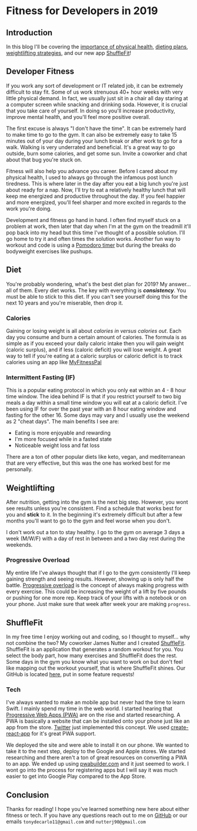 # Fitness for Developers in 2019

## Introduction

In this blog I'll be covering the [importance of physical health](#Developer-Fitness), [dieting plans](#Diet), [weightlifting strategies](#Weightlifting), and our new app [ShuffleFit](#ShuffleFit)!

## Developer Fitness

If you work any sort of development or IT related job, it can be extremely difficult to stay fit. Some of us work strenuous 40+ hour weeks with very little physical demand. In fact, we usually just sit in a chair all day staring at a computer screen while snacking and drinking soda. However, it is crucial that you take care of yourself. In doing so you'll increase productivity, improve mental health, and you'll feel more positive overall.

The first excuse is always "I don't have the time". It can be extremely hard to make time to go to the gym. It can also be extremely easy to take 15 minutes out of your day during your lunch break or after work to go for a walk. Walking is very underrated and beneficial. It's a great way to go outside, burn some calories, and get some sun. Invite a coworker and chat about that bug you're stuck on.

Fitness will also help you advance you career. Before I cared about my physical health, I used to always go through the infamous post lunch tiredness. This is where later in the day after you eat a big lunch you're just about ready for a nap. Now, I'll try to eat a relatively healthy lunch that will keep me energized and productive throughout the day. If you feel happier and more energized, you'll feel sharper and more excited in regards to the work you're doing.

Development and fitness go hand in hand. I often find myself stuck on a problem at work, then later that day when I'm at the gym on the treadmill it'll pop back into my head but this time I've thought of a possible solution. I'll go home to try it and often times the solution works. Another fun way to workout and code is using a [Pomodoro timer](https://tomato-timer.com/) but during the breaks do bodyweight exercises like pushups.

## Diet

You're probably wondering, what's the best diet plan for 2019? My answer... all of them. Every diet works. The key with everything is **_consistency_**. You must be able to stick to this diet. If you can't see yourself doing this for the next 10 years and you're miserable, then drop it.

### Calories

Gaining or losing weight is all about *calories in versus calories out*. Each day you consume and burn a certain amount of calories. The formula is as simple as if you exceed your daily caloric intake then you will gain weight (caloric surplus), and if less (caloric deficit) you will lose weight. A great way to tell if you're eating at a caloric surplus or caloric deficit is to track calories using an app like [MyFitnessPal](https://apps.apple.com/us/app/myfitnesspal/id341232718)

### Intermittent Fasting (IF)

This is a popular eating protocol in which you only eat within an 4 - 8 hour time window. The idea behind IF is that if you restrict yourself to two big meals a day within a small time window you will eat at a caloric deficit. I've been using IF for over the past year with an 8 hour eating window and fasting for the other 16. Some days may vary and I usually use the weekend as 2 "cheat days". The main benefits I see are:

- Eating is more enjoyable and rewarding
- I'm more focused while in a fasted state
- Noticeable weight loss and fat loss

There are a ton of other popular diets like keto, vegan, and mediterranean that are very effective, but this was the one has worked best for me personally.

## Weightlifting

After nutrition, getting into the gym is the next big step. However, you wont see results unless you're consistent. Find a schedule that works best for you and **stick** to it. In the beginning it's extremely difficult but after a few months you'll want to go to the gym and feel worse when you don't.

I don't work out a ton to stay healthy. I go to the gym on average 3 days a week (M/W/F) with a day of rest in between and a two day rest during the weekends.

### Progressive Overload

My entire life I've always thought that if I go to the gym consistently I'll keep gaining strength and seeing results. However, showing up is only half the battle. [Progressive overload](https://en.wikipedia.org/wiki/Progressive_overload) is the concept of always making progress with every exercise. This could be increasing the weight of a lift by five pounds or pushing for one more rep. Keep track of your lifts with a notebook or on your phone. Just make sure that week after week your are making `progress`.

## ShuffleFit

In my free time I enjoy working out and coding, so I thought to myself... why not combine the two? My coworker James Nutter and I created [ShuffleFit](https://apps.apple.com/us/app/shufflefit/id1469847338). ShuffleFit is an application that generates a random workout for you. You select the body part, how many exercises and ShuffleFit does the rest. Some days in the gym you know what you want to work on but don't feel like mapping out the workout yourself, that is where ShuffleFit shines. Our GitHub is located [here](https://github.com/chaznut/workout), put in some feature requests!

### Tech

I've always wanted to make an mobile app but never had the time to learn Swift. I mainly spend my time in the web world. I started hearing that [Progressive Web Apps (PWA)](https://en.wikipedia.org/wiki/Progressive_web_applications) are on the rise and started researching. A PWA is basically a website that can be installed onto your phone just like an app from the store. [Twitter](https://www.infoq.com/news/2017/02/twitter-react-mobile-stack/) just implemented this concept. We used [create-react-app](https://github.com/facebook/create-react-app) for it's great PWA support.

We deployed the site and were able to install it on our phone. We wanted to take it to the next step, deploy to the Google and Apple stores. We started researching and there aren't a ton of great resources on converting a PWA to an app. We ended up using [pwabuilder.com](https://www.pwabuilder.com/) and it just seemed to work. I wont go into the process for registering apps but I will say it was much easier to get into Google Play compared to the App Store.

## Conclusion

Thanks for reading! I hope you've learned something new here about either fitness or tech. If you have any questions reach out to me on [GitHub](https://github.com/tony-decarlo-t1cg) or our emails `tonydecarlo11@gmail.com` and `nutterj90@gmail.com`
